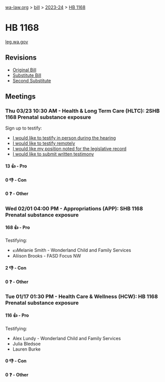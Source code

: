 [wa-law.org](/) > [bill](/bill/) > [2023-24](/bill/2023-24/) > [HB 1168](/bill/2023-24/hb/1168/)

# HB 1168
[leg.wa.gov](https://app.leg.wa.gov/billsummary?BillNumber=1168&Year=2023&Initiative=false)

## Revisions
* [Original Bill](1/)
* [Substitute Bill](S/)
* [Second Substitute](S2/)

## Meetings
### Thu 03/23 10:30 AM - Health & Long Term Care (HLTC): 2SHB 1168 Prenatal substance exposure
Sign up to testify:
* [I would like to testify in person during the hearing](https://app.leg.wa.gov/csi/Testifier/Add?chamber=House&mId=31048&aId=153634&caId=22289&tId=1)
* [I would like to testify remotely](https://app.leg.wa.gov/csi/Testifier/Add?chamber=House&mId=31048&aId=153634&caId=22289&tId=2)
* [I would like my position noted for the legislative record](https://app.leg.wa.gov/csi/Testifier/Add?chamber=House&mId=31048&aId=153634&caId=22289&tId=3)
* [I would like to submit written testimony](https://app.leg.wa.gov/csi/Testifier/Add?chamber=House&mId=31048&aId=153634&caId=22289&tId=4)

#### 13 👍 - Pro

#### 0 👎 - Con

#### 0 ❓ - Other

### Wed 02/01 04:00 PM - Appropriations (APP): SHB 1168 Prenatal substance exposure
#### 168 👍 - Pro
Testifying:
* 💵Melanie Smith - Wonderland Child and Family Services
* Aliison Brooks - FASD Focus NW

#### 2 👎 - Con

#### 0 ❓ - Other

### Tue 01/17 01:30 PM - Health Care & Wellness (HCW): HB 1168 Prenatal substance exposure
#### 116 👍 - Pro
Testifying:
* Alex Lundy - Wonderland Child and Family Services
* Julia Bledsoe
* Lauren Burke

#### 0 👎 - Con

#### 0 ❓ - Other
